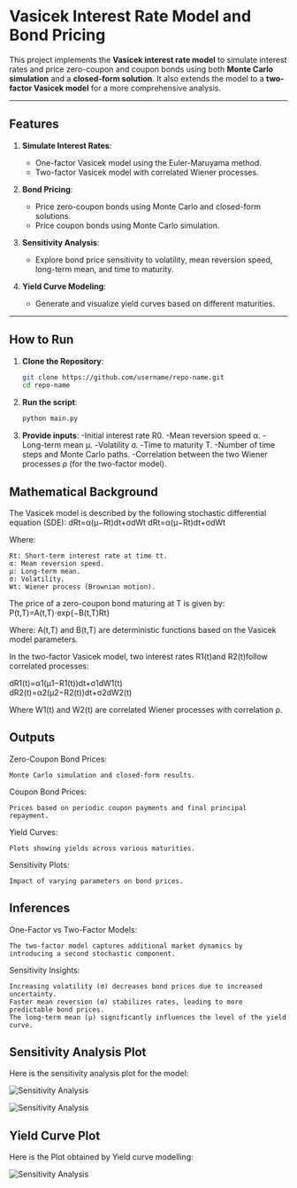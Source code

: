 # Vasicek Interest Rate Model and Bond Pricing  

This project implements the **Vasicek interest rate model** to simulate interest rates and price zero-coupon and coupon bonds using both **Monte Carlo simulation** and a **closed-form solution**. It also extends the model to a **two-factor Vasicek model** for a more comprehensive analysis.

---

## Features
1. **Simulate Interest Rates**:
   - One-factor Vasicek model using the Euler-Maruyama method.
   - Two-factor Vasicek model with correlated Wiener processes.

2. **Bond Pricing**:
   - Price zero-coupon bonds using Monte Carlo and closed-form solutions.
   - Price coupon bonds using Monte Carlo simulation.

3. **Sensitivity Analysis**:
   - Explore bond price sensitivity to volatility, mean reversion speed, long-term mean, and time to maturity.

4. **Yield Curve Modeling**:
   - Generate and visualize yield curves based on different maturities.

---

## How to Run
1. **Clone the Repository**:
   ```bash
   git clone https://github.com/username/repo-name.git
   cd repo-name
2. **Run the script**:
   ```bash
   python main.py
3. **Provide inputs**:
 -Initial interest rate R0​.
 -Mean reversion speed α.
 -Long-term mean μ.
 -Volatility σ.
 -Time to maturity T.
 -Number of time steps and Monte Carlo paths.
 -Correlation between the two Wiener processes ρ (for the two-factor model).

## Mathematical Background
The Vasicek model is described by the following stochastic differential equation (SDE):
dRt=α(μ−Rt)dt+σdWt
dRt​=α(μ−Rt​)dt+σdWt​

Where:

    Rt​: Short-term interest rate at time tt.
    α: Mean reversion speed.
    μ: Long-term mean.
    σ: Volatility.
    Wt: Wiener process (Brownian motion).

The price of a zero-coupon bond maturing at T is given by:  
P(t,T)=A(t,T)⋅exp{−B(t,T)Rt}

Where: A(t,T) and B(t,T) are deterministic functions based on the Vasicek model parameters.

In the two-factor Vasicek model, two interest rates R1(t)and R2(t)follow correlated processes:  

dR1(t)=α1(μ1−R1(t))dt+σ1dW1(t)  
dR2​(t)=α2​(μ2​−R2​(t))dt+σ2​dW2​(t)


Where W1(t) and W2(t) are correlated Wiener processes with correlation ρ.

## Outputs

Zero-Coupon Bond Prices:

    Monte Carlo simulation and closed-form results.

Coupon Bond Prices:

    Prices based on periodic coupon payments and final principal repayment.

Yield Curves:

    Plots showing yields across various maturities.

Sensitivity Plots:

    Impact of varying parameters on bond prices.

## Inferences

One-Factor vs Two-Factor Models:

    The two-factor model captures additional market dynamics by introducing a second stochastic component.

Sensitivity Insights:

    Increasing volatility (σ) decreases bond prices due to increased uncertainty.
    Faster mean reversion (α) stabilizes rates, leading to more predictable bond prices.
    The long-term mean (μ) significantly influences the level of the yield curve.

## Sensitivity Analysis Plot

Here is the sensitivity analysis plot for the model:

![Sensitivity Analysis](sensitivity1.png)

![Sensitivity Analysis](sensitivity2.png)

## Yield Curve Plot

Here is the Plot obtained by Yield curve modelling:

![Sensitivity Analysis](yield_curve_modelling.png)

    
